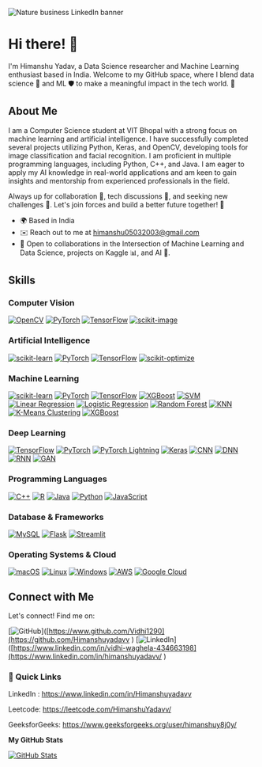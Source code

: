 



![Nature business LinkedIn banner](https://github.com/user-attachments/assets/609dc240-26ad-44e2-abc8-c7427ccb7813)





# Hi there! 👋

I'm Himanshu Yadav, a Data Science researcher and Machine Learning enthusiast based in India. Welcome to my GitHub space, where I blend data science 🔬 and ML 🛡️ to make a meaningful impact in the tech world. 🚀

## About Me

I am a Computer Science student at VIT Bhopal with a strong focus on machine learning and artificial intelligence. I have successfully completed several projects utilizing Python, Keras, and OpenCV, developing tools for image classification and facial recognition. I am proficient in multiple programming languages, including Python, C++, and Java. I am eager to apply my AI knowledge in real-world applications and am keen to gain insights and mentorship from experienced professionals in the field.

Always up for collaboration 🤝, tech discussions 💬, and seeking new challenges 💯. Let's join forces and build a better future together! 🤝

- 🌍  Based in India
- ✉️  Reach out to me at [himanshu05032003@gmail.com](mailto:himanshu05032003@gmail.com)
- 🤝  Open to collaborations in the Intersection of Machine Learning and Data Science, projects on Kaggle 📊, and AI 🏥.

## Skills

### Computer Vision
[![OpenCV](https://img.shields.io/badge/OpenCV-%23202020.svg?style=for-the-badge&logo=opencv)](https://opencv.org/) [![PyTorch](https://img.shields.io/badge/PyTorch-%23202020.svg?style=for-the-badge&logo=pytorch)](https://pytorch.org/) [![TensorFlow](https://img.shields.io/badge/TensorFlow-%23202020.svg?style=for-the-badge&logo=tensorflow)](https://www.tensorflow.org/) [![scikit-image](https://img.shields.io/badge/scikit-image-%23202020.svg?style=for-the-badge)](https://scikit-image.org/)

### Artificial Intelligence
[![scikit-learn](https://img.shields.io/badge/scikit-learn-%23202020.svg?style=for-the-badge&logo=scikit-learn)](https://scikit-learn.org/stable/) [![PyTorch](https://img.shields.io/badge/PyTorch-%23202020.svg?style=for-the-badge&logo=pytorch)](https://pytorch.org/) [![TensorFlow](https://img.shields.io/badge/TensorFlow-%23202020.svg?style=for-the-badge&logo=tensorflow)](https://www.tensorflow.org/) [![scikit-optimize](https://img.shields.io/badge/scikit-optimize-%23202020.svg?style=for-the-badge&logo=scikit-optimize)](https://scikit-optimize.org/)

### Machine Learning
[![scikit-learn](https://img.shields.io/badge/scikit-learn-%23202020.svg?style=for-the-badge&logo=scikit-learn)](https://scikit-learn.org/stable/) [![PyTorch](https://img.shields.io/badge/PyTorch-%23202020.svg?style=for-the-badge&logo=pytorch)](https://pytorch.org/) [![TensorFlow](https://img.shields.io/badge/TensorFlow-%23202020.svg?style=for-the-badge&logo=tensorflow)](https://www.tensorflow.org/) [![XGBoost](https://img.shields.io/badge/XGBoost-%23202020.svg?style=for-the-badge&logo=xgboost)](https://xgboost.org/) [![SVM](https://img.shields.io/badge/SVM-%23202020.svg?style=for-the-badge)](https://en.wikipedia.org/wiki/Support_vector_machine) [![Linear Regression](https://img.shields.io/badge/Linear%20Regression-%23202020.svg?style=for-the-badge)](https://en.wikipedia.org/wiki/Linear_regression) [![Logistic Regression](https://img.shields.io/badge/Logistic%20Regression-%23202020.svg?style=for-the-badge)](https://en.wikipedia.org/wiki/Logistic_regression) [![Random Forest](https://img.shields.io/badge/Random%20Forest-%23202020.svg?style=for-the-badge)](https://en.wikipedia.org/wiki/Random_forest) [![KNN](https://img.shields.io/badge/KNN-%23202020.svg?style=for-the-badge)](https://en.wikipedia.org/wiki/K-nearest_neighbors_algorithm) [![K-Means Clustering](https://img.shields.io/badge/K-Means%20Clustering-%23202020.svg?style=for-the-badge)](https://en.wikipedia.org/wiki/K-means_clustering) [![XGBoost](https://img.shields.io/badge/XGBoost-%23202020.svg?style=for-the-badge&logo=xgboost)](https://xgboost.org/)

### Deep Learning
[![TensorFlow](https://img.shields.io/badge/TensorFlow-%23202020.svg?style=for-the-badge&logo=tensorflow)](https://www.tensorflow.org/) [![PyTorch](https://img.shields.io/badge/PyTorch-%23202020.svg?style=for-the-badge&logo=pytorch)](https://pytorch.org/) [![PyTorch Lightning](https://img.shields.io/badge/PyTorch%20Lightning-%23202020.svg?style=for-the-badge&logo=pytorch-lightning)](https://www.pytorchlightning.ai/) [![Keras](https://img.shields.io/badge/Keras-%23202020.svg?style=for-the-badge&logo=keras)](https://keras.io/) [![CNN](https://img.shields.io/badge/CNN-%23202020.svg?style=for-the-badge)](https://en.wikipedia.org/wiki/Convolutional_neural_network) [![DNN](https://img.shields.io/badge/DNN-%23202020.svg?style=for-the-badge)](https://en.wikipedia.org/wiki/Deep_neural_network) [![RNN](https://img.shields.io/badge/RNN-%23202020.svg?style=for-the-badge)](https://en.wikipedia.org/wiki/Recurrent_neural_network) [![GAN](https://img.shields.io/badge/GAN-%23202020.svg?style=for-the-badge)](https://en.wikipedia.org/wiki/Generative_adversarial_network)

### Programming Languages
[![C++](https://img.shields.io/badge/C++-%23202020.svg?style=for-the-badge&logo=c%2B%2B)](https://docs.microsoft.com/en-us/cpp/?view=msvc-170) [![R](https://img.shields.io/badge/R-%23202020.svg?style=for-the-badge&logo=r)](https://www.r-project.org/) [![Java](https://img.shields.io/badge/Java-%23202020.svg?style=for-the-badge&logo=java)](https://www.oracle.com/java/) [![Python](https://img.shields.io/badge/Python-%23202020.svg?style=for-the-badge&logo=python)](https://www.python.org/) [![JavaScript](https://img.shields.io/badge/JavaScript-%23202020.svg?style=for-the-badge&logo=javascript)](https://developer.mozilla.org/en-US/docs/Web/JavaScript)

### Database & Frameworks
[![MySQL](https://img.shields.io/badge/MySQL-%23202020.svg?style=for-the-badge&logo=mysql)](https://www.mysql.com/) [![Flask](https://img.shields.io/badge/Flask-%23202020.svg?style=for-the-badge&logo=flask)](https://flask.palletsprojects.com/en/2.0.x/) [![Streamlit](https://img.shields.io/badge/Streamlit-%23202020.svg?style=for-the-badge&logo=streamlit)](https://streamlit.io/)

### Operating Systems & Cloud
[![macOS](https://img.shields.io/badge/macOS-%23202020.svg?style=for-the-badge&logo=apple)](https://apple.com) [![Linux](https://img.shields.io/badge/Linux-%23202020.svg?style=for-the-badge&logo=linux)](https://www.linux.org/) [![Windows](https://img.shields.io/badge/Windows-%23202020.svg?style=for-the-badge&logo=windows)](https://www.microsoft.com/windows) [![AWS](https://img.shields.io/badge/AWS-%23202020.svg?style=for-the-badge&logo=amazon-aws)](https://aws.amazon.com/) [![Google Cloud](https://img.shields.io/badge/Google%20Cloud-%23202020.svg?style=for-the-badge&logo=google-cloud)](https://cloud.google.com/)

## Connect with Me

Let's connect! Find me on:

[![GitHub](https://img.shields.io/badge/GitHub-%23202020.svg?style=for-the-badge&logo=github)]([https://www.github.com/Vidhi1290](https://github.com/Himanshuyadavv )
[![LinkedIn](https://img.shields.io/badge/LinkedIn-%23202020.svg?style=for-the-badge&logo=linkedin)]([https://www.linkedin.com/in/vidhi-waghela-434663198](https://www.linkedin.com/in/himanshuyadavv/ )

### :link: Quick Links
LinkedIn : https://www.linkedin.com/in/Himanshuyadavv

Leetcode: 
https://leetcode.com/HimanshuYadavv/

GeeksforGeeks: 
https://www.geeksforgeeks.org/user/himanshuy8j0y/

**My GitHub Stats**

[![GitHub Stats](https://github-readme-streak-stats.herokuapp.com/?user=Himanshuyadavv&stroke=ffffff&background=1c1917&ring=0891b2&fire=0891b2&currStreakNum=ffffff&currStreakLabel=0891b2&sideNums=ffffff&sideLabels=ffffff&dates=ffffff&hide_border=true)](http://www.github.com/Vidhi1290)

